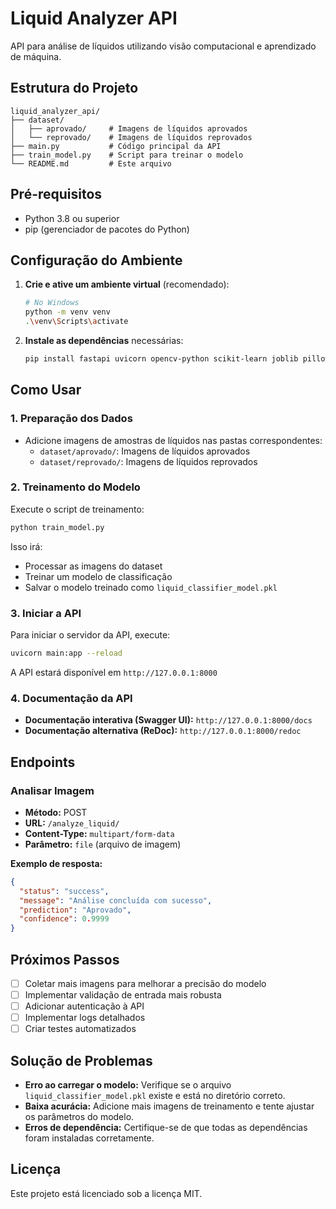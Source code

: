 # Liquid Analyzer API

API para análise de líquidos utilizando visão computacional e aprendizado de máquina.

## Estrutura do Projeto

```
liquid_analyzer_api/
├── dataset/
│   ├── aprovado/     # Imagens de líquidos aprovados
│   └── reprovado/    # Imagens de líquidos reprovados
├── main.py           # Código principal da API
├── train_model.py    # Script para treinar o modelo
└── README.md         # Este arquivo
```

## Pré-requisitos

- Python 3.8 ou superior
- pip (gerenciador de pacotes do Python)

## Configuração do Ambiente

1. **Crie e ative um ambiente virtual** (recomendado):

   ```bash
   # No Windows
   python -m venv venv
   .\venv\Scripts\activate
   ```

2. **Instale as dependências** necessárias:

   ```bash
   pip install fastapi uvicorn opencv-python scikit-learn joblib pillow
   ```

## Como Usar

### 1. Preparação dos Dados

- Adicione imagens de amostras de líquidos nas pastas correspondentes:
  - `dataset/aprovado/`: Imagens de líquidos aprovados
  - `dataset/reprovado/`: Imagens de líquidos reprovados

### 2. Treinamento do Modelo

Execute o script de treinamento:

```bash
python train_model.py
```

Isso irá:
- Processar as imagens do dataset
- Treinar um modelo de classificação
- Salvar o modelo treinado como `liquid_classifier_model.pkl`

### 3. Iniciar a API

Para iniciar o servidor da API, execute:

```bash
uvicorn main:app --reload
```

A API estará disponível em `http://127.0.0.1:8000`

### 4. Documentação da API

- **Documentação interativa (Swagger UI):** `http://127.0.0.1:8000/docs`
- **Documentação alternativa (ReDoc):** `http://127.0.0.1:8000/redoc`

## Endpoints

### Analisar Imagem

- **Método:** POST
- **URL:** `/analyze_liquid/`
- **Content-Type:** `multipart/form-data`
- **Parâmetro:** `file` (arquivo de imagem)

**Exemplo de resposta:**

```json
{
  "status": "success",
  "message": "Análise concluída com sucesso",
  "prediction": "Aprovado",
  "confidence": 0.9999
}
```

## Próximos Passos

- [ ] Coletar mais imagens para melhorar a precisão do modelo
- [ ] Implementar validação de entrada mais robusta
- [ ] Adicionar autenticação à API
- [ ] Implementar logs detalhados
- [ ] Criar testes automatizados

## Solução de Problemas

- **Erro ao carregar o modelo:** Verifique se o arquivo `liquid_classifier_model.pkl` existe e está no diretório correto.
- **Baixa acurácia:** Adicione mais imagens de treinamento e tente ajustar os parâmetros do modelo.
- **Erros de dependência:** Certifique-se de que todas as dependências foram instaladas corretamente.

## Licença

Este projeto está licenciado sob a licença MIT.
